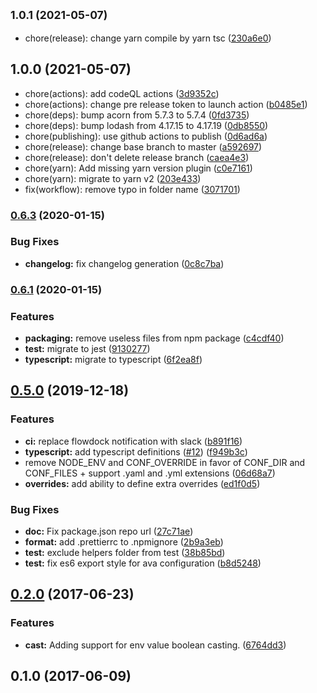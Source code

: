 ## <small>1.0.1 (2021-05-07)</small>

* chore(release): change yarn compile by yarn tsc ([230a6e0](https://github.com/ekino/node-config/commit/230a6e0))



## 1.0.0 (2021-05-07)

* chore(actions): add codeQL actions ([3d9352c](https://github.com/ekino/node-config/commit/3d9352c))
* chore(actions): change pre release token to launch action ([b0485e1](https://github.com/ekino/node-config/commit/b0485e1))
* chore(deps): bump acorn from 5.7.3 to 5.7.4 ([0fd3735](https://github.com/ekino/node-config/commit/0fd3735))
* chore(deps): bump lodash from 4.17.15 to 4.17.19 ([0db8550](https://github.com/ekino/node-config/commit/0db8550))
* chore(publishing): use github actions to publish ([0d6ad6a](https://github.com/ekino/node-config/commit/0d6ad6a))
* chore(release): change base branch to master ([a592697](https://github.com/ekino/node-config/commit/a592697))
* chore(release): don't delete release branch ([caea4e3](https://github.com/ekino/node-config/commit/caea4e3))
* chore(yarn): Add missing yarn version plugin ([c0e7161](https://github.com/ekino/node-config/commit/c0e7161))
* chore(yarn): migrate to yarn v2 ([203e433](https://github.com/ekino/node-config/commit/203e433))
* fix(workflow): remove typo in folder name ([3071701](https://github.com/ekino/node-config/commit/3071701))



### [0.6.3](https://github.com/ekino/node-config/compare/v0.6.1...v0.6.3) (2020-01-15)


### Bug Fixes

* **changelog:** fix changelog generation ([0c8c7ba](https://github.com/ekino/node-config/commit/0c8c7bae784461ac92bc837943e74ae33cce6b18))

### [0.6.1](https://github.com/ekino/node-config/compare/v0.5.0...v0.6.1) (2020-01-15)


### Features

* **packaging:** remove useless files from npm package ([c4cdf40](https://github.com/ekino/node-config/commit/c4cdf402bd94462467f23900cbf7742d0781da2f))
* **test:** migrate to jest ([9130277](https://github.com/ekino/node-config/commit/91302772ecbc23f8d4ad0cce621a682f1bda501e))
* **typescript:** migrate to typescript ([6f2ea8f](https://github.com/ekino/node-config/commit/6f2ea8f4f5176ab1c81400dd03b888ce0f29f167))

## [0.5.0](https://github.com/ekino/node-config/compare/v0.2.0...v0.5.0) (2019-12-18)


### Features

* **ci:** replace flowdock notification with slack ([b891f16](https://github.com/ekino/node-config/commit/b891f16bb1dcf14a0528790f1ee36b5894472d14))
* **typescript:** add typescript definitions ([#12](https://github.com/ekino/node-config/issues/12)) ([f949b3c](https://github.com/ekino/node-config/commit/f949b3cdafe8074d6c334da0c11b8b42aa3d97a7))
* remove NODE_ENV and CONF_OVERRIDE in favor of CONF_DIR and CONF_FILES + support .yaml and .yml extensions ([06d68a7](https://github.com/ekino/node-config/commit/06d68a7bcc472b37b9f92f7345bdd8349ae5fbf5))
* **overrides:** add ability to define extra overrides ([ed1f0d5](https://github.com/ekino/node-config/commit/ed1f0d5a750ad7b10d9845394313c09bc13890d4))


### Bug Fixes

* **doc:** Fix package.json repo url ([27c71ae](https://github.com/ekino/node-config/commit/27c71aef9fcfbfb8f54bcc291617e185ba4c86cb))
* **format:** add .prettierrc to .npmignore ([2b9a3eb](https://github.com/ekino/node-config/commit/2b9a3eb25615621d1c66ae9aaee77ffe07189606))
* **test:** exclude helpers folder from test ([38b85bd](https://github.com/ekino/node-config/commit/38b85bde25b4476633a65a457a74f465a044facf))
* **test:** fix es6 export style for ava configuration ([b8d5248](https://github.com/ekino/node-config/commit/b8d5248a3b77c743a9d99dee3a39e3c70fbc8734))

## [0.2.0](https://github.com/ekino/node-config/compare/v0.1.0...v0.2.0) (2017-06-23)


### Features

* **cast:** Adding support for env value boolean casting. ([6764dd3](https://github.com/ekino/node-config/commit/6764dd36d655ac7ef8f0196f61358117236dac97))

## 0.1.0 (2017-06-09)

